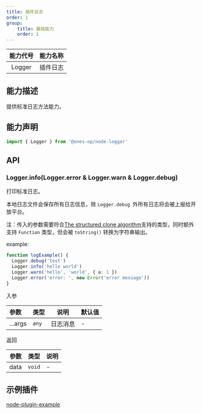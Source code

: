 ```yaml
---
title: 插件日志
order: 1
group:
    title: 基础能力
    order: 1
---
```


| 能力代号 |  能力名称  |
| :------: | :--------: |
|  Logger  | 插件日志 |

## 能力描述

提供标准日志方法能力。

## 能力声明

```ts
import { Logger } from '@ones-op/node-logger'
```

## API

### Logger.info(Logger.error & Logger.warn & Logger.debug)

打印标准日志。

本地日志文件会保存所有日志信息，除 `Logger.debug `外所有日志将会被上报给开放平台。

注：传入的参数需要符合[The structured clone algorithm](https://developer.mozilla.org/en-US/docs/Web/API/Web_Workers_API/Structured_clone_algorithm)支持的类型，同时额外支持 `Function` 类型，但会被 `toString()` 转换为字符串输出。

example: 

```ts
function logExample() {
  Logger.debug('test')
  Logger.info('hello world')
  Logger.warn('hello', 'world', { a: 1 })
  Logger.error('error: ', new Error('error message'))
}
```

入参

| 参数    | 类型  | 说明     | 默认值 |
| :------ | ----- | -------- | ------ |
| ...args | `any` | 日志消息 | -      |

返回

| 参数 | 类型   | 说明 |
| ---- | ------ | ---- |
| data | `void` | -    |

## 示例插件

[node-plugin-example](https://gitlab.plugins.myones.net/example/node-plugin-demo/)